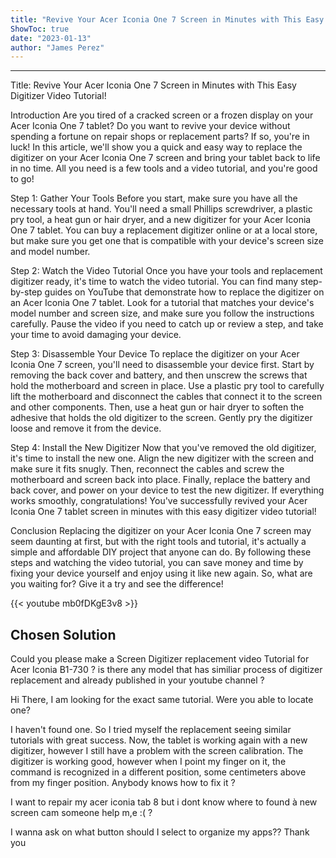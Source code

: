 ```yaml
---
title: "Revive Your Acer Iconia One 7 Screen in Minutes with This Easy Digitizer Video Tutorial!"
ShowToc: true 
date: "2023-01-13"
author: "James Perez"
---
```

*****
Title: Revive Your Acer Iconia One 7 Screen in Minutes with This Easy Digitizer Video Tutorial!

Introduction
Are you tired of a cracked screen or a frozen display on your Acer Iconia One 7 tablet? Do you want to revive your device without spending a fortune on repair shops or replacement parts? If so, you're in luck! In this article, we'll show you a quick and easy way to replace the digitizer on your Acer Iconia One 7 screen and bring your tablet back to life in no time. All you need is a few tools and a video tutorial, and you're good to go!

Step 1: Gather Your Tools
Before you start, make sure you have all the necessary tools at hand. You'll need a small Phillips screwdriver, a plastic pry tool, a heat gun or hair dryer, and a new digitizer for your Acer Iconia One 7 tablet. You can buy a replacement digitizer online or at a local store, but make sure you get one that is compatible with your device's screen size and model number.

Step 2: Watch the Video Tutorial
Once you have your tools and replacement digitizer ready, it's time to watch the video tutorial. You can find many step-by-step guides on YouTube that demonstrate how to replace the digitizer on an Acer Iconia One 7 tablet. Look for a tutorial that matches your device's model number and screen size, and make sure you follow the instructions carefully. Pause the video if you need to catch up or review a step, and take your time to avoid damaging your device.

Step 3: Disassemble Your Device
To replace the digitizer on your Acer Iconia One 7 screen, you'll need to disassemble your device first. Start by removing the back cover and battery, and then unscrew the screws that hold the motherboard and screen in place. Use a plastic pry tool to carefully lift the motherboard and disconnect the cables that connect it to the screen and other components. Then, use a heat gun or hair dryer to soften the adhesive that holds the old digitizer to the screen. Gently pry the digitizer loose and remove it from the device.

Step 4: Install the New Digitizer
Now that you've removed the old digitizer, it's time to install the new one. Align the new digitizer with the screen and make sure it fits snugly. Then, reconnect the cables and screw the motherboard and screen back into place. Finally, replace the battery and back cover, and power on your device to test the new digitizer. If everything works smoothly, congratulations! You've successfully revived your Acer Iconia One 7 tablet screen in minutes with this easy digitizer video tutorial!

Conclusion
Replacing the digitizer on your Acer Iconia One 7 screen may seem daunting at first, but with the right tools and tutorial, it's actually a simple and affordable DIY project that anyone can do. By following these steps and watching the video tutorial, you can save money and time by fixing your device yourself and enjoy using it like new again. So, what are you waiting for? Give it a try and see the difference!

{{< youtube mb0fDKgE3v8 >}} 



## Chosen Solution
 Could you please make a Screen Digitizer replacement video Tutorial for Acer Iconia B1-730 ? is there any model that has similiar process of digitizer replacement and already published in your youtube channel ?

 Hi There, I am looking for the exact same tutorial. Were you able to locate one?

 I haven't found one. So I tried myself the replacement seeing similar tutorials with great success. Now, the tablet is working again with a new digitizer, however I still have a problem with the screen calibration. The digitizer is working good, however when I point my finger on it, the command is recognized in a different position, some centimeters  above from my finger position. Anybody knows how to fix it ?

 I want to repair my acer iconia tab 8 but i dont know where to found à new screen cam someone help m,e :( ?

 I wanna ask on what button should I select to organize my apps?? Thank you




